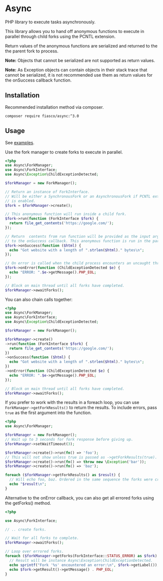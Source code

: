 # Async

PHP library to execute tasks asynchronously.

This library allows you to hand off anonymous functions to execute in parallel
through child forks using the PCNTL extension.

Return values of the anonymous functions are serialized and returned to the
the parent fork to process.

**Note:** Objects that cannot be serialized are not supported as return values.

**Note:** As Exception objects can contain objects in their stack trace that cannot be
serialized, it is not recommended use them as return values for the onSuccess
callback function.

## Installation

Recommended installation method via composer.
```
composer require fiasco/async:^3.0
```

## Usage

See [examples](examples).

Use the fork manager to create forks to execute in parallel.

```php
<?php
use Async\ForkManager;
use Async\ForkInterface;
use Async\Exception\ChildExceptionDetected;

$forkManager = new ForkManager();

// Return an instance of ForkInterface.
// Will be either a SynchronousFork or an AsynchronousFork if PCNTL extension
// is enabled.
$fork = $forkManager->create();

// This anonymous function will run inside a child fork.
$fork->run(function (ForkInterface $fork) {
  return file_get_contents('https://google.com/');
});

// Return  contents from run function will be provided as the input argument
// to the onSuccess callback. This anonymous function is run in the parent thread.
$fork->onSuccess(function ($html) {
  echo "Got website with a length of ".strlen($html)." bytes\n";
});

// On error is called when the child process encounters an uncaught throwable.
$fork->onError(function (ChildExceptionDetected $e) {
  echo "ERROR: ".$e->getMessage().PHP_EOL;
});

// Block on main thread until all forks have completed.
$forkManager->awaitForks();
```

You can also chain calls together:

```php
<?php
use Async\ForkManager;
use Async\ForkInterface;
use Async\Exception\ChildExceptionDetected;

$forkManager = new ForkManager();

$forkManager->create()
->run(function (ForkInterface $fork) {
  return file_get_contents('https://google.com/');
})
->onSuccess(function ($html) {
  echo "Got website with a length of ".strlen($html)." bytes\n";
})
->onError(function (ChildExceptionDetected $e) {
  echo "ERROR: ".$e->getMessage().PHP_EOL;
});

// Block on main thread until all forks have completed.
$forkManager->awaitForks();
```

If you prefer to work with the results in a foreach loop, you can use
`ForkManager->getForkResults()` to return the results. To include errors, pass
`true` as the first argument into the function.

```php
<?php
use Async\ForkManager;

$forkManager = new ForkManager();
// Wait up to 3 seconds for fork response before giving up.
$forkManager->setWaitTimeout(3);

$forkManager->create()->run(fn() => 'foo');
// This will not show unless true is passed as ->getForkResults(true).
$forkManager->create()->run(fn() => throw new \Exception('bar'));
$forkManager->create()->run(fn() => 'baz');

foreach ($forkManager->getForkResults() as $result) {
  // Will echo foo, baz. Ordered in the same sequence the forks were created.
  echo "$result\n";
}
```

Alternative to the onError callback, you can also get all errored forks using the
getForks() method.

```php
<?php

use Async\ForkInterface;

// .. create forks.

// Wait for all forks to complete.
$forkManager->awaitForks();

// Loop over errored forks.
foreach ($forkManager->getForks(ForkInterface::STATUS_ERROR) as $fork) {
  // Result will be instance Async\Exception\ChildExceptionDetected.
  echo sprintf("Fork '%s' encountered an error:\n", $fork->getLabel());
  echo $fork->getResult()->getMessage() . PHP_EOL;
}
```
